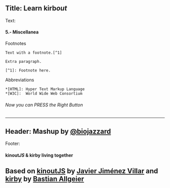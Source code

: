 Title: Learn kirb*out*
----
Text:
#### 5.- Miscellanea
Footnotes
```
Text with a footnote.[^1]

Extra paragraph.

[^1]: Footnote here.
```
Abbreviations
```
*[HTML]: Hyper Text Markup Language
*[W3C]:  World Wide Web Consortium
```
###### Now you can PRESS the *Right* Button
----
Header:
Mashup by [@biojazzard](https://github.com/biojazzard)
----
Footer:
#### kinout*JS* & kirby living together
Based on [kinoutJS](https://github.com/soyjavi/Kinout) by [Javier Jiménez Villar](https://github.com/soyjavi) and [kirby](https://github.com/bastianallgeier/kirbycms) by [Bastian Allgeier](https://github.com/bastianallgeier)
----
